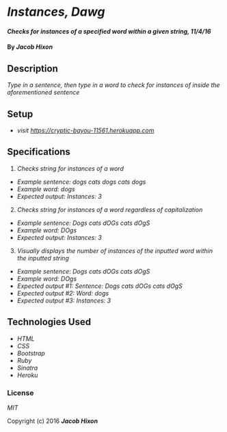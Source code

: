 # _Instances, Dawg_

#### _Checks for instances of a specified word within a given string, 11/4/16_

#### By _**Jacob Hixon**_

## Description

_Type in a sentence, then type in a word to check for instances of inside the aforementioned sentence_

## Setup
* _visit https://cryptic-bayou-11561.herokuapp.com_

## Specifications

1. _Checks string for instances of a word_
  * _Example sentence: dogs cats dogs cats dogs_
  * _Example word: dogs_
  * _Expected output: Instances: 3_

2. _Checks string for instances of a word regardless of capitalization_
  * _Example sentence: Dogs cats dOGs cats dOgS_
  * _Example word: DOgs_
  * _Expected output: Instances: 3_

3. _Visually displays the number of instances of the inputted word within the inputted string_
  * _Example sentence: Dogs cats dOGs cats dOgS_
  * _Example word: DOgs_
  * _Expected output #1: Sentence: Dogs cats dOGs cats dOgS_
  * _Expected output #2: Word: dogs_
  * _Expected output #3: Instances: 3_

## Technologies Used

* _HTML_
* _CSS_
* _Bootstrap_
* _Ruby_
* _Sinatra_
* _Heroku_

### License

*MIT*

Copyright (c) 2016 **_Jacob Hixon_**
